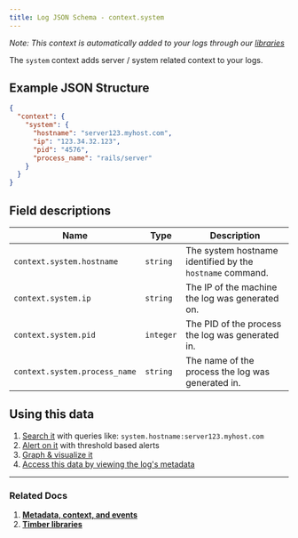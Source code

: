 ```yaml
---
title: Log JSON Schema - context.system
---
```

*Note: This context is automatically added to your logs through our [libraries](/timber-for-languages)*

The `system` context adds server / system related context to your logs.

## Example JSON Structure


```json
{
  "context": {
    "system": {
      "hostname": "server123.myhost.com",
      "ip": "123.34.32.123",
      "pid": "4576",
      "process_name": "rails/server"
    }
  }
}
```

## Field descriptions

Name | Type | Description
-----|------|------------
`context.system.hostname` | `string` | The system hostname identified by the `hostname` command.
`context.system.ip` | `string` | The IP of the machine the log was generated on.
`context.system.pid` | `integer` | The PID of the process the log was generated in.
`context.system.process_name` | `string` | The name of the process the log was generated in.


## Using this data

1. [Search it](/timber-app/console-log-viewer/searching) with queries like: `system.hostname:server123.myhost.com`
2. [Alert on it](/timber-app/console-log-viewer/alerts) with threshold based alerts
3. [Graph & visualize it](/timber-app/console-log-viewer/graphing)
4. [Access this data by viewing the log's metadata](/timber-app/console-log-viewer/view-metdata-and-context)

---

### Related Docs

1. [**Metadata, context, and events**](/timber-concepts/metadata-context-and-events)
2. [**Timber libraries**](/timber-for-languages)

